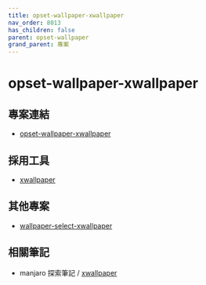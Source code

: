 ```yaml
---
title: opset-wallpaper-xwallpaper
nav_order: 8013
has_children: false
parent: opset-wallpaper
grand_parent: 專案
---
```


# opset-wallpaper-xwallpaper


## 專案連結

* [opset-wallpaper-xwallpaper](https://github.com/samwhelp/note-about-wallpaper/tree/gh-pages/_demo/project/opset-wallpaper/opset-wallpaper-xwallpaper)


## 採用工具

* [xwallpaper](https://github.com/stoeckmann/xwallpaper)


## 其他專案

* [wallpaper-select-xwallpaper](https://samwhelp.github.io/note-about-fzf/read/project/wallpaper-select/wallpaper-select-xwallpaper.html)


## 相關筆記

* manjaro 探索筆記 / [xwallpaper](https://samwhelp.github.io/note-about-manjaro/read/adjustment/tool/xwallpaper.html)

